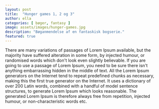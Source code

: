 ```yaml
---
layout: post
title:  "Hunger games 1, 2 og 3"
author: ella
categories: [ bøger, fantasy ]
image: assets/images/hunger-games.jpg
description: "Bøganmendelse af en fantaskisk bogserie."
featured: true
---
```

There are many variations of passages of Lorem Ipsum available, but the majority have suffered alteration in some form, by injected humour, or randomised words which don't look even slightly believable. If you are going to use a passage of Lorem Ipsum, you need to be sure there isn't anything embarrassing hidden in the middle of text. All the Lorem Ipsum generators on the Internet tend to repeat predefined chunks as necessary, making this the first true generator on the Internet. It uses a dictionary of over 200 Latin words, combined with a handful of model sentence structures, to generate Lorem Ipsum which looks reasonable. The generated Lorem Ipsum is therefore always free from repetition, injected humour, or non-characteristic words etc.
